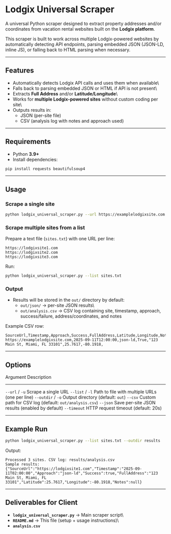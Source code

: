 # Lodgix Universal Scraper

A universal Python scraper designed to extract property addresses and/or
coordinates from vacation rental websites built on the **Lodgix
platform**.

This scraper is built to work across multiple Lodgix-powered websites by
automatically detecting API endpoints, parsing embedded JSON (JSON-LD,
inline JS), or falling back to HTML parsing when necessary.

------------------------------------------------------------------------

## Features

-   Automatically detects Lodgix API calls and uses them when available\
-   Falls back to parsing embedded JSON or HTML if API is not present\
-   Extracts **Full Address** and/or **Latitude/Longitude**\
-   Works for **multiple Lodgix-powered sites** without custom coding
    per site\
-   Outputs results in:
    -   JSON (per-site file)
    -   CSV (analysis log with notes and approach used)

------------------------------------------------------------------------

## Requirements

-   Python **3.9+**
-   Install dependencies:

``` bash
pip install requests beautifulsoup4
```

------------------------------------------------------------------------

## Usage

### Scrape a single site

``` bash
python lodgix_universal_scraper.py --url https://examplelodgixsite.com
```

### Scrape multiple sites from a list

Prepare a text file (`sites.txt`) with one URL per line:

    https://lodgixsite1.com
    https://lodgixsite2.com
    https://lodgixsite3.com

Run:

``` bash
python lodgix_universal_scraper.py --list sites.txt
```

### Output

-   Results will be stored in the `out/` directory by default:
    -   `out/json/` → per-site JSON results\
    -   `out/analysis.csv` → CSV log containing site, timestamp,
        approach, success/failure, address/coordinates, and notes

Example CSV row:

``` csv
SourceUrl,Timestamp,Approach,Success,FullAddress,Latitude,Longitude,Notes
https://examplelodgixsite.com,2025-09-11T12:00:00,json-ld,True,"123 Main St, Miami, FL 33101",25.7617,-80.1918,
```

------------------------------------------------------------------------

## Options

  Argument            Description
  ------------------- -------------------------------------------------------
  `--url` / `-u`      Scrape a single URL
  `--list` / `-l`     Path to file with multiple URLs (one per line)
  `--outdir` / `-o`   Output directory (default: `out`)
  `--csv`             Custom path for CSV log (default: `out/analysis.csv`)
  `--json`            Save per-site JSON results (enabled by default)
  `--timeout`         HTTP request timeout (default: 20s)

------------------------------------------------------------------------

## Example Run

``` bash
python lodgix_universal_scraper.py --list sites.txt --outdir results
```

Output:

    Processed 3 sites. CSV log: results/analysis.csv
    Sample results:
    {"SourceUrl":"https://lodgixsite1.com","Timestamp":"2025-09-11T02:00:00","Approach":"json-ld","Success":true,"FullAddress":"123 Main St, Miami, FL 33101","Latitude":25.7617,"Longitude":-80.1918,"Notes":null}

------------------------------------------------------------------------

## Deliverables for Client

-   **`lodgix_universal_scraper.py`** → Main scraper script\
-   **`README.md`** → This file (setup + usage instructions)\
-   **`analysis.csv`**
